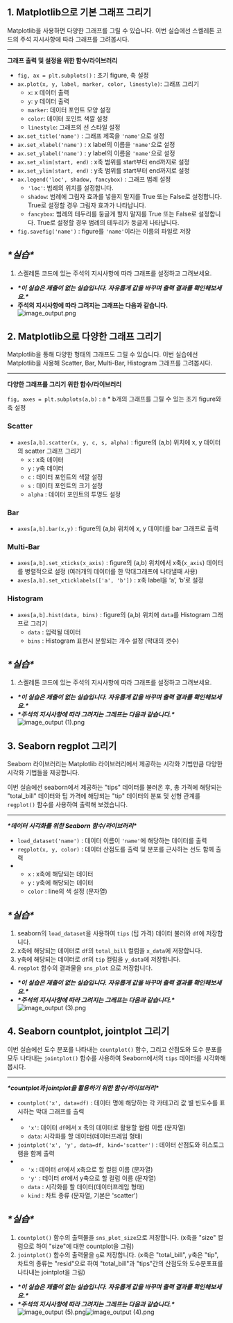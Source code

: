 ## 1. Matplotlib으로 기본 그래프 그리기

Matplotlib을 사용하면 다양한 그래프를 그릴 수 있습니다. 이번 실습에선 스켈레톤 코드의 주석 지시사항에 따라 그래프를 그려봅시다.

------

**그래프 출력 및 설정을 위한 함수/라이브러리**

- `fig, ax = plt.subplots()` : 초기 figure, 축 설정
- `ax.plot(x, y, label, marker, color, linestyle)`: 그래프 그리기
  - `x`: x 데이터 출력
  - `y`: y 데이터 출력
  - `marker`: 데이터 포인트 모양 설정
  - `color`: 데이터 포인트 색깔 설정
  - `linestyle`: 그래프의 선 스타일 설정
- `ax.set_title('name')` : 그래프 제목을 `'name'`으로 설정
- `ax.set_xlabel('name')` : x label의 이름을 `'name'`으로 설정
- `ax.set_ylabel('name')` : y label의 이름을 `'name'`으로 설정
- `ax.set_xlim(start, end)` : x축 범위를 start부터 end까지로 설정
- `ax.set_ylim(start, end)` : y축 범위를 start부터 end까지로 설정
- `ax.legend('loc', shadow, fancybox)` : 그래프 범례 설정
  - `'loc'`: 범례의 위치를 설정합니다.
  - `shadow`: 범례에 그림자 효과를 넣을지 말지를 True 또는 False로 설정합니다. True로 설정할 경우 그림자 효과가 나타납니다.
  - `fancybox`: 범례의 테두리를 둥글게 할지 말지를 True 또는 False로 설정합니다. True로 설정할 경우 범례의 테두리가 둥글게 나타납니다.
- `fig.savefig('name')` : figure를 `'name'`이라는 이름의 파일로 저장

## ***\*실습\**** 

1. 스켈레톤 코드에 있는 주석의 지시사항에 따라 그래프를 설정하고 그려보세요.



- ***\*이 실습은 제출이 없는 실습입니다. 자유롭게 값을 바꾸며 출력 결과를 확인해보세요.\****
- **주석의 지시사항에 따라 그려지는 그래프는 다음과 같습니다.**![image_output.png](https://cdn-api.elice.io/api-attachment/attachment/710dc479a44349b8a5d0263dac054ab4/image_output.png)



## 2. **Matplotlib으로 다양한 그래프 그리기**

Matplotlib을 통해 다양한 형태의 그래프도 그릴 수 있습니다. 이번 실습에선 Matplotlib을 사용해 Scatter, Bar, Multi-Bar, Histogram 그래프를 그려봅시다.

------

**다양한 그래프를 그리기 위한 함수/라이브러리**

`fig, axes = plt.subplots(a,b)` : a * b개의 그래프를 그릴 수 있는 초기 figure와 축 설정

### **Scatter**

- `axes[a,b].scatter(x, y, c, s, alpha)`
  : figure의 (a,b) 위치에 x, y 데이터의 scatter 그래프 그리기
  - `x` : x축 데이터
  - `y` : y축 데이터
  - `c` : 데이터 포인트의 색깔 설정
  - `s` : 데이터 포인트의 크기 설정
  - `alpha` : 데이터 포인트의 투명도 설정

### **Bar**

- `axes[a,b].bar(x,y)` : figure의 (a,b) 위치에 x, y 데이터를 bar 그래프로 출력

### **Multi-Bar**

- `axes[a,b].set_xticks(x_axis)` : figure의 (a,b) 위치에서 x축(`x_axis`) 데이터를 병렬적으로 설정 (여러개의 데이터를 한 막대그래프에 나타낼때 사용)
- `axes[a,b].set_xticklabels(['a', 'b'])` : x축 label을 ‘a’, ‘b’로 설정

### **Histogram**

- `axes[a,b].hist(data, bins)` : figure의 (a,b) 위치에 `data`를 Histogram 그래프로 그리기
  - `data` : 입력될 데이터
  - `bins` : Histogram 표현시 분할되는 개수 설정 (막대의 갯수)

## ***\*실습\**** 

1. 스켈레톤 코드에 있는 주석의 지시사항에 따라 그래프를 설정하고 그려보세요.



- ***\*이 실습은 제출이 없는 실습입니다. 자유롭게 값을 바꾸며 출력 결과를 확인해보세요.\****
- ***\*주석의 지시사항에 따라 그려지는 그래프는 다음과 같습니다.\****![image_output (1).png](https://cdn-api.elice.io/api-attachment/attachment/c951c087e5be4cc6a8f0a82787d69b34/image_output%20%281%29.png)



## 3. Seaborn regplot 그리기

Seaborn 라이브러리는 Matplotlib 라이브러리에서 제공하는 시각화 기법만큼 다양한 시각화 기법들을 제공합니다.

이번 실습에선 seaborn에서 제공하는 "tips" 데이터를 불러온 후, 총 가격에 해당되는 "total_bill" 데이터와 팁 가격에 해당되는 "tip" 데이터의 분포 및 선형 관계를 `regplot()` 함수를 사용하여 출력해 보겠습니다.

------

***\*데이터 시각화를 위한 Seaborn 함수/라이브러리\****

- `load_dataset('name')` : 데이터 이름이 `'name'`에 해당하는 데이터를 출력
- `regplot(x, y, color)` : 데이터 산점도를 출력 및 분포를 근사하는 선도 함께 출력
- - `x` : x축에 해당되는 데이터
  - `y` : y축에 해당되는 데이터
  - `color` : line의 색 설정 (문자열)

## ***\*실습\**** 

1. seaborn의 `load_dataset`을 사용하여 `tips` (팁 가격) 데이터 불러와 `df`에 저장합니다.
2. x축에 해당되는 데이터로 `df`의 `total_bill` 컬럼을 `x_data`에 저장합니다.
3. y축에 해당되는 데이터로 `df`의 `tip` 컬럼을 `y_data`에 저장합니다.
4. `regplot` 함수의 결과물을 `sns_plot` 으로 저장합니다.



- ***\*이 실습은 제출이 없는 실습입니다. 자유롭게 값을 바꾸며 출력 결과를 확인해보세요.\****
- ***\*주석의 지시사항에 따라 그려지는 그래프는 다음과 같습니다.\****![image_output (3).png](https://cdn-api.elice.io/api-attachment/attachment/2872c098fa77417bb1363cbd2c9deda7/image_output%20%283%29.png)



## 4. Seaborn countplot, jointplot 그리기

이번 실습에선 도수 분포를 나타내는 `countplot()` 함수, 그리고 산점도와 도수 분포를 모두 나타내는 `jointplot()` 함수를 사용하여 Seaborn에서의 `tips` 데이터를 시각화해 봅시다.

------

***\*countplot과 jointplot을 활용하기 위한 함수/라이브러리\****

- `countplot('x', data=df)`
  : 데이터 명에 해당하는 각 카테고리 값 별 빈도수를 표시하는 막대 그래프를 출력
- - `'x'`: 데이터 `df`에서 x 축의 데이터로 활용할 컬럼 이름 (문자열)
  - `data`: 시각화를 할 데이터(데이터프레임 형태)
- `jointplot('x', 'y', data=df, kind='scatter')`
  : 데이터 산점도와 히스토그램을 함께 출력
- - `'x` : 데이터 `df`에서 x축으로 할 컬럼 이름 (문자열)
  - `'y'` : 데이터 `df`에서 y축으로 할 컬럼 이름 (문자열)
  - `data` : 시각화를 할 데이터(데이터프레임 형태)
  - `kind` : 차트 종류 (문자열, 기본은 'scatter')

## ***\*실습\**** 

1. `countplot()` 함수의 출력물을 `sns_plot_size`으로 저장합니다. (x축을 "size" 컬럼으로 하여 "size"에 대한 countplot을 그림)
2. `jointplot()` 함수의 출력물을 `g`로 저장합니다. (x축은 "total_bill", y축은 "tip", 차트의 종류는 "resid"으로 하여 "total_bill"과 "tips"간의 산점도와 도수분포표를 나타내는 jointplot을 그림)



- ***\*이 실습은 제출이 없는 실습입니다. 자유롭게 값을 바꾸며 출력 결과를 확인해보세요.\****
- ***\*주석의 지시사항에 따라 그려지는 그래프는 다음과 같습니다.\****![image_output (5).png](https://cdn-api.elice.io/api-attachment/attachment/cec3bd82a55f4f90aef9cfe7c139961b/image_output%20%285%29.png)![image_output (4).png](https://cdn-api.elice.io/api-attachment/attachment/15fe20ff8d0b4f77a0a69247cc181161/image_output%20%284%29.png)